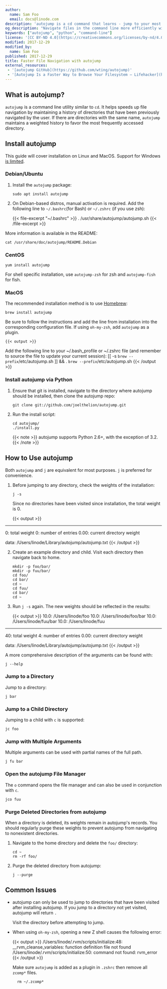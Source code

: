 ```yaml
---
author:
  name: Sam Foo
  email: docs@linode.com
description: 'autojump is a cd command that learns - jump to your most frequently visited directories.'
og_description: "Navigate files in the command line more efficiently with autojump, a tool that jumps to your most frequently accessed directories."
keywords: ["autojump", "python", "command-line"]
license: '[CC BY-ND 4.0](https://creativecommons.org/licenses/by-nd/4.0)'
modified: 2017-12-29
modified_by:
  name: Sam Foo
published: 2017-12-29
title: Faster File Navigation with autojump
external_resources:
 - '[autojump GitHub](https://github.com/wting/autojump)'
 - '[Autojump Is a Faster Way to Browse Your Filesystem – Lifehacker](https://lifehacker.com/5583546/autojump-is-a-faster-way-to-browse-your-filesystem)'
---
```


## What is autojump?

`autojump` is a command line utility similar to `cd`. It helps speeds up file navigation by maintaining a history of directories that have been previously navigated by the user. If there are directories with the same name, `autojump` maintains a weighted history to favor the most frequently accessed directory.

## Install autojump

This guide will cover installation on Linux and MacOS. Support for Windows [is limited](https://github.com/wting/autojump#known-issues).

### Debian/Ubuntu

1.  Install the `autojump` package:

        sudo apt install autojump

2.  On Debian-based distros, manual activation is required. Add the following line to `~/.bashrc`(for Bash) or `~/.zshrc` (if you use zsh):

      {{< file-excerpt "~/.bashrc" >}}
. /usr/share/autojump/autojump.sh
{{< /file-excerpt >}}

More information is available in the README:

    cat /usr/share/doc/autojump/README.Debian

### CentOS

    yum install autojump

For shell specific installation, use `autojump-zsh` for zsh and `autojump-fish` for fish.

### MacOS

The recommended installation method is to use [Homebrew](https://brew.sh/):

    brew install autojump

Be sure to follow the instructions and add the line from installation into the corresponding configuration file. If using `oh-my-zsh`, add `autojump` as a plugin.

    {{< output >}}
Add the following line to your ~/.bash_profile or ~/.zshrc file (and remember
to source the file to update your current session):
  [[ -s `brew --prefix`/etc/autojump.sh ]] && . `brew --prefix`/etc/autojump.sh
{{< /output >}}

### Install autojump via Python

1.  Ensure that git is installed, navigate to the directory where autojump should be installed, then clone the autojump repo:

        git clone git://github.com/joelthelion/autojump.git

2.  Run the install script:

        cd autojump/
        ./install.py

    {{< note >}}
autojump supports Python 2.6+, with the exception of 3.2.
{{< /note >}}

## How to Use autojump

Both `autojump` and `j` are equivalent for most purposes. `j` is preferred for convenience.

1.  Before jumping to any directory, check the weights of the installation:

        j -s

    Since no directories have been visited since installation, the total weight is 0.

    {{< output >}}
________________________________________

0:       total weight
0:       number of entries
0.00:    current directory weight

data:    /Users/linode/Library/autojump/autojump.txt
{{< /output >}}

2.  Create an example directory and child. Visit each directory then navigate back to home.

        mkdir -p foo/bar/
        mkdir -p fuu/bar/
        cd foo/
        cd bar/
        cd ~
        cd fuu/
        cd bar/
        cd ~

3.  Run `j -s` again. The new weights should be reflected in the results:

    {{< output >}}
10.0:   /Users/linode/foo
10.0:   /Users/linode/foo/bar
10.0:   /Users/linode/fuu/bar
10.0:   /Users/linode/fuu
________________________________________

40:      total weight
4:       number of entries
0.00:    current directory weight

data:    /Users/linode/Library/autojump/autojump.txt
{{< /output >}}

A more comprehensive description of the arguments can be found with:

    j --help

### Jump to a Directory

Jump to a directory:

    j bar

### Jump to a Child Directory

Jumping to a child with `c` is supported:

    jc foo

### Jump with Multiple Arguments

Multiple arguments can be used with partial names of the full path.

    j fu bar

### Open the autojump File Manager

The `o` command opens the file manager and can also be used in conjunction with `c`.

    jco fuu

### Purge Deleted Directories from autojump

When a directory is deleted, its weights remain in autojump's records. You should regularly purge these weights to prevent autojump from navigating to nonexistent directories.

1.  Navigate to the home directory and delete the `foo/` directory:

        cd ~
        rm -rf foo/

2.  Purge the deleted directory from autojump:

        j --purge

## Common Issues

* autojump can only be used to jump to directories that have been visited after installing autojump. If you jump to a directory not yet visited, autojump will return `.`

    Visit the directory before attempting to jump.

* When using `oh-my-zsh`, opening a new Z shell causes the following error:

    {{< output >}}
/Users/linode/.rvm/scripts/initialize:48: __rvm_cleanse_variables: function definition file not found
/Users/linode/.rvm/scripts/initialize:50: command not found: rvm_error
{{< /output >}}

    Make sure `autojump` is added as a plugin in `.zshrc` then remove all `zcomp*` files.

        rm ~/.zcomp*
